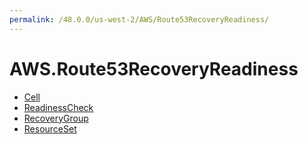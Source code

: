 ```yaml
---
permalink: /48.0.0/us-west-2/AWS/Route53RecoveryReadiness/
---
```


# AWS.Route53RecoveryReadiness



* [Cell](Cell.md)
* [ReadinessCheck](ReadinessCheck.md)
* [RecoveryGroup](RecoveryGroup.md)
* [ResourceSet](ResourceSet.md)